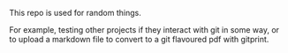This repo is used for random things.

For example, testing other projects if they interact with git in some way, or to
upload a markdown file to convert to a git flavoured pdf with gitprint.
